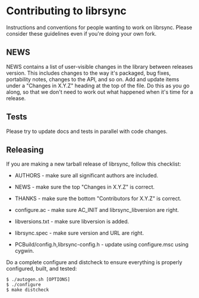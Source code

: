 # Contributing to librsync

Instructions and conventions for people wanting to work on librsync.  Please
consider these guidelines even if you're doing your own fork.

## NEWS

NEWS contains a list of user-visible changes in the library between
releases version. This includes changes to the way it's packaged,
bug fixes, portability notes, changes to the API, and so on. Add
and update items under a "Changes in X.Y.Z" heading at the top of
the file. Do this as you go along, so that we don't need to work
out what happened when it's time for a release.

## Tests

Please try to update docs and tests in parallel with code changes.

## Releasing

If you are making a new tarball release of librsync, follow this checklist:

* AUTHORS - make sure all significant authors are included.

* NEWS - make sure the top "Changes in X.Y.Z" is correct.

* THANKS - make sure the bottom "Contributors for X.Y.Z" is correct.

* configure.ac - make sure AC_INIT and librsync_libversion are right.

* libversions.txt - make sure libversion is added.

* librsync.spec - make sure version and URL are right.

* PCBuild/config.h,librsync-config.h - update using configure.msc
  using cygwin.

Do a complete configure and distcheck to ensure everything is properly
configured, built, and tested:

    $ ./autogen.sh [OPTIONS]
    $ ./configure
    $ make distcheck

